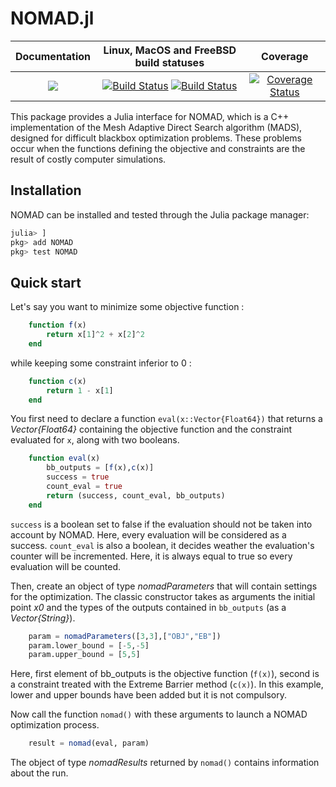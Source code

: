 # NOMAD.jl

| **Documentation** | **Linux, MacOS and FreeBSD build statuses** | **Coverage** |
|:-----------------:|:----------------------------------------------:|:------------:|
| [![](https://img.shields.io/badge/docs-dev-blue.svg)](https://amontoison.github.io/NOMAD.jl/dev) | [![Build Status](https://travis-ci.org/amontoison/NOMAD.jl.svg?branch=master)](https://travis-ci.org/amontoison/NOMAD.jl) [![Build Status](https://api.cirrus-ci.com/github/amontoison/NOMAD.jl.svg)](https://cirrus-ci.com/github/amontoison/NOMAD.jl) | [![Coverage Status](https://coveralls.io/repos/github/amontoison/NOMAD.jl/badge.svg?branch=master)](https://coveralls.io/github/amontoison/NOMAD.jl?branch=master) |

This package provides a Julia interface for NOMAD, which is a C++ implementation of the Mesh Adaptive Direct Search algorithm (MADS), designed for difficult blackbox optimization problems. These problems occur when the functions defining the objective and constraints are the result of costly computer simulations.

## Installation

NOMAD can be installed and tested through the Julia package manager:

```julia
julia> ]
pkg> add NOMAD
pkg> test NOMAD
```

## Quick start

Let's say you want to minimize some objective function :

```julia
    function f(x)
        return x[1]^2 + x[2]^2
    end
```

while keeping some constraint inferior to 0 :

```julia
    function c(x)
        return 1 - x[1]
    end
```

You first need to declare a function `eval(x::Vector{Float64})` that returns a *Vector{Float64}* containing the objective function and the constraint evaluated for `x`, along with two booleans.

```julia
    function eval(x)
        bb_outputs = [f(x),c(x)]
        success = true
        count_eval = true
        return (success, count_eval, bb_outputs)
    end
```

`success` is a boolean set to false if the evaluation should not be taken into account by NOMAD. Here, every evaluation will be considered as a success. `count_eval` is also a boolean, it decides weather the evaluation's counter will be incremented. Here, it is always equal to true so every evaluation will be counted.

Then, create an object of type *nomadParameters* that will contain settings for the optimization. The classic constructor takes as arguments the initial point *x0* and the types of the outputs contained in `bb_outputs` (as a *Vector{String}*).

```julia
    param = nomadParameters([3,3],["OBJ","EB"])
    param.lower_bound = [-5,-5]
    param.upper_bound = [5,5]
```

Here, first element of bb_outputs is the objective function (`f(x)`), second is a constraint treated with the Extreme Barrier method (`c(x)`). In this example, lower and upper bounds have been added but it is not compulsory.

Now call the function `nomad()` with these arguments to launch a NOMAD optimization process.

```julia
    result = nomad(eval, param)
```

The object of type *nomadResults* returned by `nomad()` contains information about the run.
